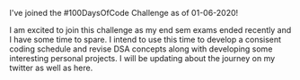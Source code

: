 I've joined the #100DaysOfCode Challenge as of 01-06-2020!

I am excited to join this challenge as my end sem exams ended recently and I have some time to spare. I intend to use this time to develop a consisent coding schedule and revise DSA concepts along with developing some interesting personal projects. I will be updating about the journey on my twitter as well as here.

